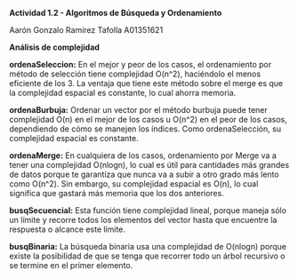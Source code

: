 **Actividad 1.2 - Algoritmos de Búsqueda y Ordenamiento**

Aarón Gonzalo Ramírez Tafolla
A01351621

**Análisis de complejidad**

**ordenaSeleccion:**
En el mejor y peor de los casos, el ordenamiento por método de selección tiene complejidad O(n^2), haciéndolo el menos eficiente de los 3. La ventaja que tiene
este método sobre el merge es que la complejidad espacial es constante, lo cual ahorra memoria.

**ordenaBurbuja:**
Ordenar un vector por el método burbuja puede tener complejidad O(n) en el mejor de los casos u O(n^2) en el peor de los casos, dependiendo de cómo se
manejen los índices. Como ordenaSelección, su complejidad espacial es constante.

**ordenaMerge:**
En cualquiera de los casos, ordenamiento por Merge va a tener una complejidad O(nlogn), lo cual es útil para cantidades más grandes de datos porque te garantiza que nunca va a subir a otro grado más lento como O(n^2). Sin embargo, su complejidad espacial es O(n), lo cual significa que gastará más memoria que los dos anteriores.

**busqSecuencial:**
Esta función tiene complejidad lineal, porque maneja sólo un límite y recorre todos los elementos del vector hasta que encuentre la respuesta o
alcance este límite.

**busqBinaria:**
La búsqueda binaria usa una complejidad de O(nlogn) porque existe la posibilidad de que se tenga que recorrer todo un árbol recursivo o se termine en el primer
elemento.
